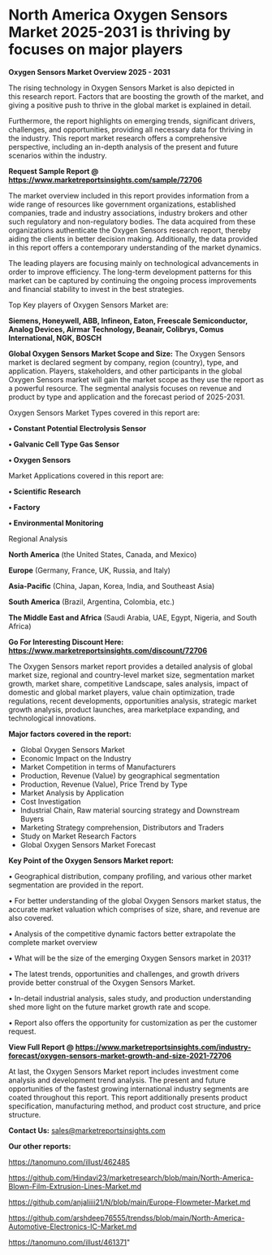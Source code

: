 # North America Oxygen Sensors Market 2025-2031 is thriving by focuses on major players

<Strong> Oxygen Sensors Market Overview 2025 - 2031</strong>

The rising technology in Oxygen Sensors Market is also depicted in this research report. Factors that are boosting the growth of the market, and giving a positive push to thrive in the global market is explained in detail.

Furthermore, the report highlights on emerging trends, significant drivers, challenges, and opportunities, providing all necessary data for thriving in the industry. This report market research offers a comprehensive perspective, including an in-depth analysis of the present and future scenarios within the industry.

<strong>Request Sample Report @ <a href=https://www.marketreportsinsights.com/sample/72706>https://www.marketreportsinsights.com/sample/72706</a></strong>

The market overview included in this report provides information from a wide range of resources like government organizations, established companies, trade and industry associations, industry brokers and other such regulatory and non-regulatory bodies. The data acquired from these organizations authenticate the Oxygen Sensors research report, thereby aiding the clients in better decision making. Additionally, the data provided in this report offers a contemporary understanding of the market dynamics.

The leading players are focusing mainly on technological advancements in order to improve efficiency. The long-term development patterns for this market can be captured by continuing the ongoing process improvements and financial stability to invest in the best strategies.

Top Key players of Oxygen Sensors Market are:

<strong>Siemens, Honeywell, ABB, Infineon, Eaton, Freescale Semiconductor, Analog Devices, Airmar Technology, Beanair, Colibrys, Comus International, NGK, BOSCH</strong>

<strong><b>Global Oxygen Sensors Market Scope and Size:</b></strong>
The Oxygen Sensors market is declared segment by company, region (country), type, and application. Players, stakeholders, and other participants in the global Oxygen Sensors market will gain the market scope as they use the report as a powerful resource. The segmental analysis focuses on revenue and product by type and application and the forecast period of 2025-2031.

Oxygen Sensors Market Types covered in this report are:

<strong>• Constant Potential Electrolysis Sensor

• Galvanic Cell Type Gas Sensor

• Oxygen Sensors</strong>

Market Applications covered in this report are:

<strong>• Scientific Research

• Factory

• Environmental Monitoring</strong> 

Regional Analysis

<strong>North America</strong> (the United States, Canada, and Mexico)

<strong>Europe</strong> (Germany, France, UK, Russia, and Italy)

<strong>Asia-Pacific</strong> (China, Japan, Korea, India, and Southeast Asia)

<strong>South America</strong> (Brazil, Argentina, Colombia, etc.)

<strong>The Middle East and Africa</strong> (Saudi Arabia, UAE, Egypt, Nigeria, and South Africa)

<strong>Go For Interesting Discount Here: <a href=https://www.marketreportsinsights.com/discount/72706>https://www.marketreportsinsights.com/discount/72706</a></strong>

The Oxygen Sensors market report provides a detailed analysis of global market size, regional and country-level market size, segmentation market growth, market share, competitive Landscape, sales analysis, impact of domestic and global market players, value chain optimization, trade regulations, recent developments, opportunities analysis, strategic market growth analysis, product launches, area marketplace expanding, and technological innovations.

<strong><b>Major factors covered in the report:</b></strong>
<ul>
  <li>Global Oxygen Sensors Market </li>
  <li>Economic Impact on the Industry</li>
  <li>Market Competition in terms of Manufacturers</li>
  <li>Production, Revenue (Value) by geographical segmentation</li>
  <li>Production, Revenue (Value), Price Trend by Type</li>
  <li>Market Analysis by Application</li>
  <li>Cost Investigation</li>
  <li>Industrial Chain, Raw material sourcing strategy and Downstream Buyers</li>
  <li>Marketing Strategy comprehension, Distributors and Traders</li>
  <li>Study on Market Research Factors</li>
  <li>Global Oxygen Sensors Market Forecast</li>
</ul>

<strong><b>Key Point of the Oxygen Sensors Market report:</b></strong>

• Geographical distribution, company profiling, and various other market segmentation are provided in the report.

• For better understanding of the global Oxygen Sensors market status, the accurate market valuation which comprises of size, share, and revenue are also covered.

• Analysis of the competitive dynamic factors better extrapolate the complete market overview

• What will be the size of the emerging Oxygen Sensors market in 2031?

• The latest trends, opportunities and challenges, and growth drivers provide better construal of the Oxygen Sensors Market.

• In-detail industrial analysis, sales study, and production understanding shed more light on the future market growth rate and scope.

• Report also offers the opportunity for customization as per the customer request.

<strong><b>View Full Report @ <a href=https://www.marketreportsinsights.com/industry-forecast/oxygen-sensors-market-growth-and-size-2021-72706>https://www.marketreportsinsights.com/industry-forecast/oxygen-sensors-market-growth-and-size-2021-72706</a></b></strong>


At last, the Oxygen Sensors Market report includes investment come analysis and development trend analysis. The present and future opportunities of the fastest growing international industry segments are coated throughout this report. This report additionally presents product specification, manufacturing method, and product cost structure, and price structure.

<strong>Contact Us:</strong>
sales@marketreportsinsights.com

<strong>Our other reports:</strong>

<a href=https://tanomuno.com/illust/462485>https://tanomuno.com/illust/462485</a>

<a href=https://github.com/Hindavi23/marketresearch/blob/main/North-America-Blown-Film-Extrusion-Lines-Market.md>https://github.com/Hindavi23/marketresearch/blob/main/North-America-Blown-Film-Extrusion-Lines-Market.md</a>

<a href=https://github.com/anjaliiii21/N/blob/main/Europe-Flowmeter-Market.md>https://github.com/anjaliiii21/N/blob/main/Europe-Flowmeter-Market.md</a>

<a href=https://github.com/arshdeep76555/trendss/blob/main/North-America-Automotive-Electronics-IC-Market.md>https://github.com/arshdeep76555/trendss/blob/main/North-America-Automotive-Electronics-IC-Market.md</a>

<a href=https://tanomuno.com/illust/461371>https://tanomuno.com/illust/461371</a>"
